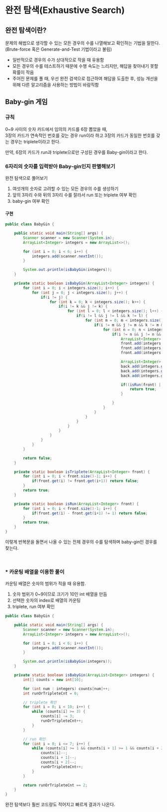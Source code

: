 # 완전 탐색(Exhaustive Search)
## 완전 탐색이란?
문제의 해법으로 생각할 수 있는 모든 경우의 수를 나열해보고 확인하는 기법을 말한다.  
(Brute-force 혹은 Generate-and-Test 기법이라고 불림)

* 일반적으로 경우의 수가 상대적으로 작을 때 유용함
* 모든 경우의 수를 테스트하기 때문에 수행 속도는 느리지만, 해답을 찾아내기 못할 확률이 작음
* 주어진 문제를 풀 때, 우선 완전 검색으로 접근하여 해답을 도출한 후, 성능 개선을 위해 다른 알고리즘을 사용하는 방법이 바람직함

## Baby-gin 게임
### 규칙
0~9 사이의 숫자 카드에서 임의의 카드를 6장 뽑았을 때,  
3장의 카드가 연속적인 번호를 갖는 경우 run이라 하고 3장의 카드가 동일한 번호를 갖는 경우는 triplete이라고 한다.  

만약, 6장의 카드가 run과 triplete으로만 구성된 경우를 Baby-gin이라고 한다.  

### 6자리의 숫자를 입력받아 Baby-gin인지 판별해보기
완전 탐색으로 풀어보기
1. 여섯개의 숫자로 고려할 수 있는 모든 경우의 수를 생성하기
2. 앞의 3자리 수와 뒤의 3자리 수를 잘라서 run 또는 triplete 여부 확인
3. baby-gin 여부 확인

#### 구현
```java
public class BabyGin {

    public static void main(String[] args) {
        Scanner scanner = new Scanner(System.in);
        ArrayList<Integer> integers = new ArrayList<>();

        for (int i = 0; i < 6; i++) {
            integers.add(scanner.nextInt());
        }

        System.out.println(isBabyGin(integers));
    }

    private static boolean isBabyGin(ArrayList<Integer> integers) {
        for (int i = 0; i < integers.size(); i++) {
            for (int j = 0; j < integers.size(); j++) {
                if(i != j) {
                    for (int k = 0; k < integers.size(); k++) {
                        if(i != k && j != k) {
                            for (int l = 0; l < integers.size(); l++) {
                                if(i != l && j != l && k != l) {
                                    for (int m = 0; m < integers.size(); m++) {
                                        if(i != m && j != m && k != m && l != m) {
                                            for (int n = 0; n < integers.size(); n++) {
                                                if(i != n && j != n && k != n && l != n && m != n) {
                                                    ArrayList<Integer> front = new ArrayList<>();
                                                    front.add(integers.get(i));
                                                    front.add(integers.get(j));
                                                    front.add(integers.get(k));

                                                    ArrayList<Integer> back = new ArrayList<>();
                                                    back.add(integers.get(l));
                                                    back.add(integers.get(m));
                                                    back.add(integers.get(n));

                                                    if((isRun(front) || isTriplete(front)) && (isRun(back) || isTriplete(back))){
                                                        return true;
                                                    }

                                                }
                                            }
                                        }
                                    }
                                }
                            }
                        }
                    }
                }
            }
        }

        return false;
    }

    private static boolean isTriplete(ArrayList<Integer> front) {
        for (int i = 0; i < front.size()-1; i++) {
            if(front.get(i) != front.get(i+1)) return false;
        }
        return true;
    }

    private static boolean isRun(ArrayList<Integer> front) {
        for (int i = 0; i < front.size()-1; i++) {
            if(front.get(i) - front.get(i+1) != 1) return false;
        }
        return true;
    }
}
```

이렇게 반복문을 돌면서 나올 수 있는 전체 경우의 수를 탐색하며 baby-gin인 경우를 찾는다.

<br>

### * 카운팅 배열을 이용한 풀이
카운팅 배열은 숫자의 범위가 적을 때 유용함.
1. 숫자 범위가 0~9이므로 크기가 10인 int 배열을 만듬
2. 선택한 숫자의 index로 배열의 카운팅
3. triplete, run 여부 확인

```java
public class BabyGin {

    public static void main(String[] args) {
        Scanner scanner = new Scanner(System.in);
        ArrayList<Integer> integers = new ArrayList<>();

        for (int i = 0; i < 6; i++) {
            integers.add(scanner.nextInt());
        }

        System.out.println(isBabyGin(integers));
    }

    private static boolean isBabyGin(ArrayList<Integer> integers) {
        int[] counts = new int[10];

        for (int num : integers) counts[num]++;
        int runOrTripleteCnt = 0;

        // triplete 확인
        for (int i = 0; i < 10; i++) {
            while (counts[i] >= 3) {
                counts[i] -= 3;
                runOrTripleteCnt++;
            }
        }

        // run 확인
        for (int i = 0; i <= 7; i++) {
            while (counts[i] >= 1 && counts[i + 1] >= 1 && counts[i + 2] >= 1) {
                counts[i]--;
                counts[i + 1]--;
                counts[i + 2]--;
                runOrTripleteCnt++;
            }
        }

        return runOrTripleteCnt == 2;
    }
}
```
완전 탐색보다 훨씬 코드량도 적어지고 빠르게 결과가 나온다.
